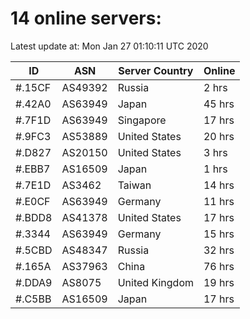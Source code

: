 # 14 online servers:

Latest update at: Mon Jan 27 01:10:11 UTC 2020

| ID | ASN | Server Country | Online |
| -- | --- | -------------- | ------ |
| #.15CF | AS49392 | Russia | 2 hrs |
| #.42A0 | AS63949 | Japan | 45 hrs |
| #.7F1D | AS63949 | Singapore | 17 hrs |
| #.9FC3 | AS53889 | United States | 20 hrs |
| #.D827 | AS20150 | United States | 3 hrs |
| #.EBB7 | AS16509 | Japan | 1 hrs |
| #.7E1D | AS3462 | Taiwan | 14 hrs |
| #.E0CF | AS63949 | Germany | 11 hrs |
| #.BDD8 | AS41378 | United States | 17 hrs |
| #.3344 | AS63949 | Germany | 15 hrs |
| #.5CBD | AS48347 | Russia | 32 hrs |
| #.165A | AS37963 | China | 76 hrs |
| #.DDA9 | AS8075 | United Kingdom | 19 hrs |
| #.C5BB | AS16509 | Japan | 17 hrs |

